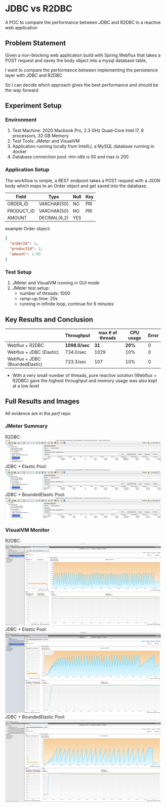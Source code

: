 # JDBC vs R2DBC

A POC to compare the performance between JDBC and R2DBC in a reactive web application

## Problem Statement

Given a non-blocking web application build with Spring Webflux that takes a POST request and saves the body object into
a mysql database table,

I want to compare the performance between implementing the persistence layer with JDBC and R2DBC

So I can decide which approach gives the best performance and should be the way forward

## Experiment Setup

### Environment

1. Test Machine: 2020 Macbook Pro, 2.3 GHz Quad-Core Intel I7, 8 processors, 32 GB Memory
2. Test Tools: JMeter and VisualVM
3. Application running locally from IntelliJ, a MySQL database running in docker
4. Database connection pool: min-idle is 50 and max is 200

### Application Setup

The workflow is simple, a REST endpoint takes a POST request with a JSON body which maps to an Order object and get
saved into the database.

|Field      |Type           |Null|Key|
|-----------|---------------|----|---|
|ORDER_ID   |VARCHAR(50)    |NO  |PRI|
|PRODUCT_ID |VARCHAR(50)    |NO  |PRI|
|AMOUNT     |DECIMAL(6,2)   |YES |   |

example Order object:

```json
{
  "orderId": 1,
  "productId": 2,
  "amount": 2.03
}
```
### Test Setup

1. JMeter and VisualVM running in GUI mode
2. JMeter test setup:
    * number of threads: 1000
    * ramp-up time: 20s
    * running in infinite loop, continue for 6 minutes

## Key Results and Conclusion

|                               | Throughput     | max # of threads| CPU usage| Error |
|-------------------------------|----------------|-----------------|----------|-------|
| Webflux + R2DBC                | **1098.0/sec** | **31**          | **20%**  | 0     |
| Webflux + JDBC (Elastic)       | 734.0/sec      | 1029            | 10%      | 0     |
| Webflux + JDBC (BoundedElastic)| 723.3/sec      | 107             | 10%      | 0     |

* With a very small number of threads, pure reactive solution (Webflux + R2DBC) gave the highest throughput and 
  memory usage was also kept at a low level

## Full Results and Images
All evidence are in the *perf* repo
### JMeter Summary
R2DBC:
![r2dbc](./perf/r2dbc/jmeter-result.png)
JDBC + Elastic Pool:
![jdbc + elastic pool](./perf/jdbc+elastic/jmeter-result.png)
JDBC + BoundedElastic Pool:
![jdbc + bounded elastic pool](./perf/jdbc+bounded-elastic/jmeter-result.png)

### VisualVM Monitor
R2DBC:
![r2dbc](./perf/r2dbc/visualvm-monitor.png)
JDBC + Elastic Pool:
![jdbc + elastic pool](./perf/jdbc+elastic/visualvm-monitor.png)
JDBC + BoundedElastic Pool:
![jdbc + bounded elastic pool](./perf/jdbc+bounded-elastic/visualvm-monitor.png)
